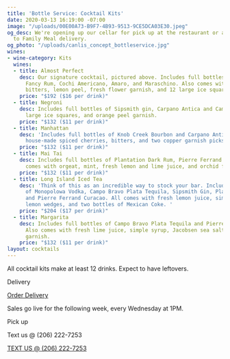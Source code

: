 ```yaml
---
title: 'Bottle Service: Cocktail Kits'
date: 2020-03-13 16:19:00 -07:00
image: "/uploads/00E00A73-B9F7-4B93-9513-9CE5DCA03E30.jpeg"
og_desc: We're opening up our cellar for pick up at the restaurant or as an add-on
  to Family Meal delivery.
og_photo: "/uploads/canlis_concept_bottleservice.jpg"
wines:
- wine-category: Kits
  wines:
  - title: Almost Perfect
    desc: Our signature cocktail, pictured above. Includes full bottles of Stiggin's
      Fancy Rum, Cochi Americano, Amaro, and Maraschino. Also comes with grenadine,
      bitters, lemon peel, fresh flower garnish, and 12 large ice squares.
    price: "$192 ($16 per drink)"
  - title: Negroni
    desc: Includes full bottles of Sipsmith gin, Carpano Antica and Campari with 12
      large ice squares, and orange peel garnish.
    price: "$132 ($11 per drink)"
  - title: Manhattan
    desc: 'Includes full bottles of Knob Creek Bourbon and Carpano Antica, James''
      house-made spiced cherries, bitters, and two copper garnish picks. '
    price: "$132 ($11 per drink)"
  - title: Mai Tai
    desc: Includes full bottles of Plantation Dark Rum, Pierre Ferrand Curacao. Also
      comes with orgeat, mint, fresh lemon and lime juice, and orchid flower garnish.
    price: "$132 ($11 per drink)"
  - title: Long Island Iced Tea
    desc: 'Think of this as an incredible way to stock your bar. Includes full bottles
      of Monopolowa Vodka, Campo Bravo Plata Tequila, Sipsmith Gin, Plantation Rum,
      and Pierre Ferrand Curacao. All comes with fresh lemon juice, simple syrup,
      lemon wedges, and two bottles of Mexican Coke. '
    price: "$204 ($17 per drink)"
  - title: Margarita
    desc: Includes full bottles of Campo Bravo Plata Tequila and Pierre Ferrand Curacao.
      Also comes with fresh lime juice, simple syrup, Jacobsen sea salt, and lime
      garnish.
    price: "$132 ($11 per drink)"
layout: cocktails
---
```


All cocktail kits make at least 12 drinks. Expect to have leftovers.

<p class="mb0 mt3 Caption">Delivery</p>
<div class="mt3">
  <div class="EventsButton mb7">
    <a class="Caption" target="_blank" href="https://www.exploretock.com/canlis/experience/112787">
      Order Delivery
    </a>
  </div>
</div>
<p class="mb2 d-mb3">Sales go live for the following week, every Wednesday at 1PM.</p>

<p class="mb2 d-mb0 mt2 Caption">Pick up</p>
<p class="mb4 ShowDesktop">Text us @ (206) 222-7253</p>

<div class="mt2 mb4 ShowMobile">
  <div class="EventsButton mb8">
    <a class="Caption" href="sms:+12062227253">
      TEXT US @ (206) 222-7253
    </a>
  </div>
</div>

<div class="Divider mt4 d-mt5 op30 mb3"></div>



